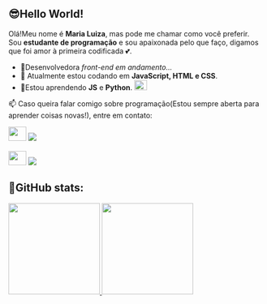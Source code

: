 ## 😎Hello World!

Olá!Meu nome é **Maria Luiza**, mas pode me chamar como você preferir. Sou **estudante de programação** e sou apaixonada pelo que faço, digamos que foi amor à primeira codificada 💕. 

- 👾Desenvolvedora *front-end em andamento...*
- 🔭 Atualmente estou codando em **JavaScript, HTML e CSS**.
- 🌱Estou aprendendo **JS** e **Python**.  <img src="https://i.giphy.com/media/v1.Y2lkPTc5MGI3NjExYjhyd3Nmd2N5NzA0cm5pd2IzZnNhZm1mNWdlNWVwZnZ6dGlvNDI5bSZlcD12MV9pbnRlcm5hbF9naWZfYnlfaWQmY3Q9Zw/LHZyixOnHwDDy/giphy.gif" style="width:25px;height:20px;"/>
  
<p> 📫 Caso queira falar comigo sobre programação(Estou sempre aberta para aprender coisas novas!), entre em contato:</p>
<div>
<img src="https://i.giphy.com/media/v1.Y2lkPTc5MGI3NjExbmlrOWtjb3Q2eGQ1MWM1eHdrb3p3anliMDdxa2pheDl2bzIwbXU0NCZlcD12MV9pbnRlcm5hbF9naWZfYnlfaWQmY3Q9Zw/u5GxLmudnA8vK/giphy.gif" style="width:35px;height:28px;"/>
  <a href= "https://discord.com/users/1175539366895046687"><img src="https://img.shields.io/badge/Discord-%235865F2.svg?style=for-the-badge&logo=discord&logoColor=white"></a>
</div>
<br/>
<div>
 <img src="https://i.giphy.com/media/v1.Y2lkPTc5MGI3NjExbmlrOWtjb3Q2eGQ1MWM1eHdrb3p3anliMDdxa2pheDl2bzIwbXU0NCZlcD12MV9pbnRlcm5hbF9naWZfYnlfaWQmY3Q9Zw/u5GxLmudnA8vK/giphy.gif" style="width:35px;height:28px;"/> 
  <a href= "mailto:miasinesio@gmail.com"><img src="https://img.shields.io/badge/Gmail-D14836?style=for-the-badge&logo=gmail&logoColor=white"></a>
</div>
  <h2 >🐾GitHub stats:</h2> 
<div>
  <div>
  <a href= "https://github.com/Miaa23"> 
    <img height=180px src= "https://github-readme-stats.vercel.app/api/top-langs/?username=Miaa23&layout=normal&?count_private=true&langs_count=5&theme=cobalt&locale=pt-br"/>
  </a>
    <img height=180px src= https://github-readme-stats.vercel.app/api?username=Miaa23&show_icons=true&theme=cobalt&locale=pt-br>
  </div>
  
